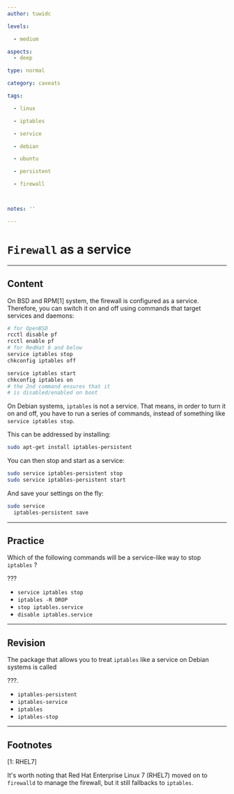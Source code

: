 ```yaml
---
author: tuwidc

levels:

  - medium

aspects:
  - deep

type: normal

category: caveats

tags:

  - linux

  - iptables

  - service

  - debian

  - ubuntu

  - persistent

  - firewall



notes: ''

---
```


# `Firewall` as a service

---
## Content

On BSD and RPM[1] system, the firewall is configured as a service. Therefore, you can switch it on and off using commands that target services and daemons:
```bash
# for OpenBSD
rcctl disable pf
rcctl enable pf
# for RedHat 6 and below
service iptables stop
chkconfig iptables off

service iptables start
chkconfig iptables on
# the 2nd command ensures that it
# is disabled/enabled on boot
```


On Debian systems, `iptables` is not a service. That means, in order to turn it on and off, you have to run a series of commands, instead of something like `service iptables stop`.

This can be addressed by installing:
```bash
sudo apt-get install iptables-persistent
```
You can then stop and start as a service:
```bash
sudo service iptables-persistent stop
sudo service iptables-persistent start
```

And save your settings on the fly:

```bash
sudo service
  iptables-persistent save
```

---
## Practice

Which of the following commands will be a service-like way to stop `iptables` ?

???

* `service iptables stop`
* `iptables -R DROP`
* `stop iptables.service`
* `disable iptables.service`

---
## Revision

The package that allows you to treat `iptables` like a service on Debian systems is called

???.

* `iptables-persistent`
* `iptables-service`
* `iptables`
* `iptables-stop`

---
## Footnotes
[1: RHEL7]

It's worth noting that Red Hat Enterprise Linux 7 (RHEL7) moved on to `firewalld` to manage the firewall, but it still fallbacks to `iptables`.
 
